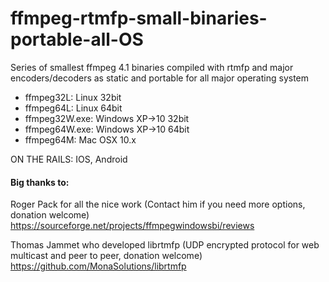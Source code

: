 # ffmpeg-rtmfp-small-binaries-portable-all-OS
Series of smallest ffmpeg 4.1 binaries compiled with rtmfp and major encoders/decoders
as static and portable for all major operating system

- ffmpeg32L:      Linux 32bit
- ffmpeg64L:      Linux 64bit
- ffmpeg32W.exe:  Windows XP->10 32bit
- ffmpeg64W.exe:  Windows XP->10 64bit
- ffmpeg64M:      Mac OSX 10.x

ON THE RAILS: IOS, Android

#### Big thanks to:

Roger Pack for all the nice work (Contact him if you need more options, donation welcome)
https://sourceforge.net/projects/ffmpegwindowsbi/reviews

Thomas Jammet who developed librtmfp (UDP encrypted protocol for web multicast and peer to peer, donation welcome)
https://github.com/MonaSolutions/librtmfp
